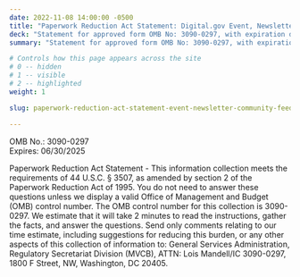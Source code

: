 ```yaml
---
date: 2022-11-08 14:00:00 -0500
title: "Paperwork Reduction Act Statement: Digital.gov Event, Newsletter, and Community Feedback Surveys"
deck: "Statement for approved form OMB No: 3090-0297, with expiration date of 6/30/2025."
summary: "Statement for approved form OMB No: 3090-0297, with expiration date of 6/30/2025."

# Controls how this page appears across the site
# 0 -- hidden
# 1 -- visible
# 2 -- highlighted
weight: 1

slug: paperwork-reduction-act-statement-event-newsletter-community-feedback-surveys-06-30-2025

---
```


OMB No.: 3090-0297<br />
Expires: 06/30/2025

Paperwork Reduction Act Statement - This information collection meets the requirements of 44 U.S.C. § 3507, as amended by section 2 of the Paperwork Reduction Act of 1995. You do not need to answer these questions unless we display a valid Office of Management and Budget (OMB) control number. The OMB control number for this collection is 3090-0297. We estimate that it will take 2 minutes to read the instructions, gather the facts, and answer the questions. Send only comments relating to our time estimate, including suggestions for reducing this burden, or any other aspects of this collection of information to: General Services Administration, Regulatory Secretariat Division (MVCB), ATTN: Lois Mandell/IC 3090-0297, 1800 F Street, NW, Washington, DC 20405.
